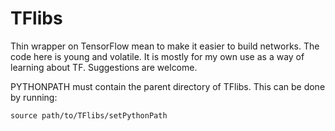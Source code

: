 # TFlibs
Thin wrapper on TensorFlow mean to make it easier to build networks. The code here is young and volatile. It is mostly for my own use as a way of learning about TF. Suggestions are welcome. 

PYTHONPATH must contain the parent directory of TFlibs. This can be done by running:

`source path/to/TFlibs/setPythonPath`

